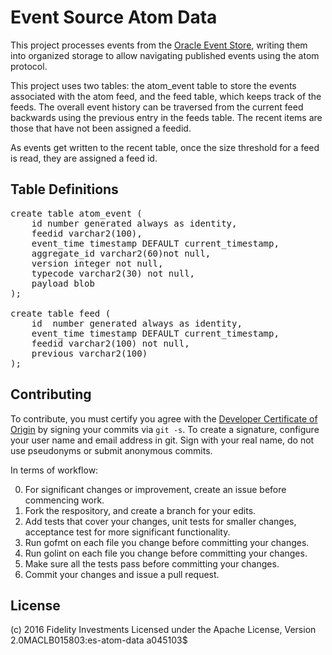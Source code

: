 # Event Source Atom Data

This project processes events from the [Oracle Event Store](https://github.com/xtracdev/oraeventstore),
writing them into organized storage to allow navigating published events
using the atom protocol.

This project uses two tables: the atom_event table to store the events
associated with the atom feed, and the feed table, which keeps track of the 
feeds. The overall event history can be traversed from the current feed
backwards using the previous entry in the feeds table. The recent items
are those that have not been assigned a feedid.

As events get written to the recent table, once the size threshold for a feed is read,
they are assigned a feed id.

## Table Definitions

<pre>
create table atom_event (
    id number generated always as identity,
    feedid varchar2(100),
    event_time timestamp DEFAULT current_timestamp,
    aggregate_id varchar2(60)not null,
    version integer not null,
    typecode varchar2(30) not null,
    payload blob
);

create table feed (
    id  number generated always as identity,
    event_time timestamp DEFAULT current_timestamp,
    feedid varchar2(100) not null,
    previous varchar2(100)
);
</pre>

## Contributing

To contribute, you must certify you agree with the [Developer Certificate of Origin](http://developercertificate.org/)
by signing your commits via `git -s`. To create a signature, configure your user name and email address in git.
Sign with your real name, do not use pseudonyms or submit anonymous commits.


In terms of workflow:

0. For significant changes or improvement, create an issue before commencing work.
1. Fork the respository, and create a branch for your edits.
2. Add tests that cover your changes, unit tests for smaller changes, acceptance test
for more significant functionality.
3. Run gofmt on each file you change before committing your changes.
4. Run golint on each file you change before committing your changes.
5. Make sure all the tests pass before committing your changes.
6. Commit your changes and issue a pull request.

## License

(c) 2016 Fidelity Investments
Licensed under the Apache License, Version 2.0MACLB015803:es-atom-data a045103$ 